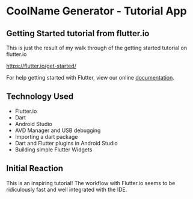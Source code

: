 # CoolName Generator - Tutorial App

## Getting Started tutorial from flutter.io
This is just the result of my walk through of the getting started tutorial on flutter.io

https://flutter.io/get-started/

For help getting started with Flutter, view our online
[documentation](https://flutter.io/).

## Technology Used
* Flutter.io
* Dart
* Android Studio
* AVD Manager and USB debugging
* Importing a dart package
* Dart and Flutter plugins in Android Studio
* Building simple Flutter Widgets

## Initial Reaction
This is an inspiring tutorial! The workflow with Flutter.io
seems to be ridiculously fast and well integrated with
the IDE.
